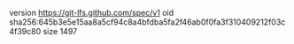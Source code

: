 version https://git-lfs.github.com/spec/v1
oid sha256:645b3e5e15aa8a5cf94c8a4bfdba5fa2f46ab0f0fa3f310409212f03c4f39c80
size 1497
